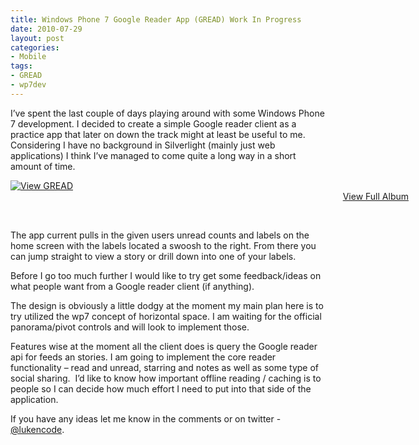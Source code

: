 ```yaml
---
title: Windows Phone 7 Google Reader App (GREAD) Work In Progress
date: 2010-07-29
layout: post
categories:
- Mobile
tags:
- GREAD
- wp7dev
---
```


<p>I’ve spent the last couple of days playing around with some Windows Phone 7 development. I decided to create a simple Google reader client as a practice app that later on down the track might at least be useful to me. Considering I have no background in Silverlight (mainly just web applications) I think I’ve managed to come quite a long way in a short amount of time. </p>  <div style="padding-bottom: 0px; margin: 0px auto; padding-left: 0px; width: 637px; padding-right: 0px; display: block; float: none; padding-top: 0px" id="scid:66721397-FF69-4ca6-AEC4-17E6B3208830:8f284cef-2448-4db0-8757-dcac1fb8328a" class="wlWriterEditableSmartContent"><a style="border:0px" href="http://cid-f01a240b2645ac50.skydrive.live.com/redir.aspx?page=browse&amp;resid=F01A240B2645AC50!106&amp;type=5"><img style="border:0px" alt="View GREAD" src="http://lukencode.com/wp-content/uploads/2010/07/InlineRepresentationd420332b7adc45dda78014e8c8d29201.jpg" /></a><div style="width:637px;text-align:right;" ><a href="http://cid-f01a240b2645ac50.skydrive.live.com/redir.aspx?page=browse&amp;resid=F01A240B2645AC50!106&amp;type=5">View Full Album</a></div></div>  <p>&#160;</p>  <p>The app current pulls in the given users unread counts and labels on the home screen with the labels located a swoosh to the right. From there you can jump straight to view a story or drill down into one of your labels.</p>  <p>Before I go too much further I would like to try get some feedback/ideas on what people want from a Google reader client (if anything). </p>  <p>The design is obviously a little dodgy at the moment my main plan here is to try utilized the wp7 concept of horizontal space. I am waiting for the official panorama/pivot controls and will look to implement those. </p>  <p>Features wise at the moment all the client does is query the Google reader api for feeds an stories. I am going to implement the core reader functionality – read and unread, starring and notes as well as some type of social sharing.&#160; I’d like to know how important offline reading / caching is to people so I can decide how much effort I need to put into that side of the application.</p>  <p>If you have any ideas let me know in the comments or on twitter - <a href="http://twitter.com/lukencode" target="_blank">@lukencode</a>.</p>